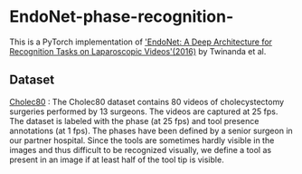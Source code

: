 # EndoNet-phase-recognition-

This is a PyTorch implementation of ['EndoNet: A Deep Architecture for Recognition Tasks on Laparoscopic Videos'(2016)](https://arxiv.org/abs/1602.03012) by Twinanda et al.

## Dataset
[Cholec80](http://camma.u-strasbg.fr/datasets) : The Cholec80 dataset contains 80 videos of cholecystectomy surgeries performed by 13 surgeons. The videos are captured at 25 fps. The dataset is labeled with the phase (at 25 fps) and tool presence annotations (at 1 fps). The phases have been defined by a senior surgeon in our partner hospital. Since the tools are sometimes hardly visible in the images and thus difficult to be recognized visually, we define a tool as present in an image if at least half of the tool tip is visible.
